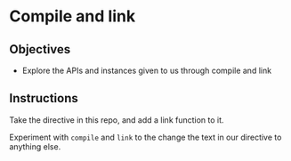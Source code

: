 # Compile and link

## Objectives

- Explore the APIs and instances given to us through compile and link

## Instructions

Take the directive in this repo, and add a link function to it.

Experiment with `compile` and `link` to the change the text in our directive to anything else.